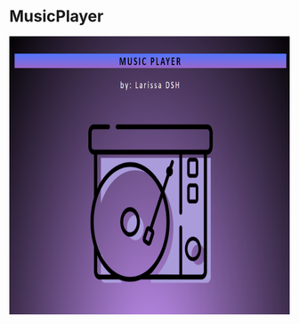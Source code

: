 # MusicPlayer

 <img align="center" alt="Java" height="500" width="700" src="https://github.com/holandalarissa/MusicPlayer/blob/85f4dd8cf76a7b4e791fe9f8315ebff44d579e73/fun-javascript-projects.com-master/fun-javascript-projects.com-master/Music%20Player/Music/music.png">

